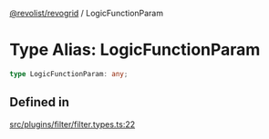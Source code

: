 [@revolist/revogrid](README.md) / LogicFunctionParam

# Type Alias: LogicFunctionParam

```ts
type LogicFunctionParam: any;
```

## Defined in

[src/plugins/filter/filter.types.ts:22](https://github.com/revolist/revogrid/blob/2ebd07d1ea2e60cec0c080f59af7557401bdcc98/src/plugins/filter/filter.types.ts#L22)
